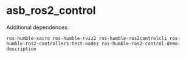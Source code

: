 # asb_ros2_control

Additional dependences:
```
ros-humble-xacro ros-humble-rviz2 ros-humble-ros2controlcli ros-humble-ros2-controllers-test-nodes ros-humble-ros2-control-demo-description
```
